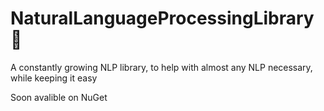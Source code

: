 # NaturalLanguageProcessingLibrary 💬
A constantly growing NLP library, to help with almost any NLP necessary, while keeping it easy


Soon avalible on NuGet
